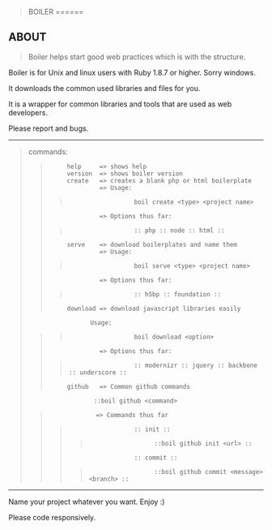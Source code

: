 >BOILER
======

ABOUT
-----
>Boiler helps start good web practices which is with the structure. 

Boiler is for Unix and linux users with Ruby 1.8.7 or higher. Sorry windows. 

It downloads the common used libraries and files for you.
>
It is a wrapper for common libraries and tools that are used as web developers.

Please report and bugs.

-------------------------------------------------------------------------------
>commands:
>>          help     => shows help
>>          version  => shows boiler version
>>          create   => creates a blank php or html boilerplate
>>                   => Usage: 
>>>                       boil create <type> <project name>
>>                   => Options thus far:
>>>                       :: php :: node :: html ::
>>          serve    => download boilerplates and name them
>>                   => Usage: 
>>>                       boil serve <type> <project name>
>>                   => Options thus far:
>>>                       :: h5bp :: foundation ::
>>          download => download javascript libraries easily
>                      Usage:
>>>                       boil download <option>
>>                   => Options thus far:  
>>>                       :: modernizr :: jquery :: backbone :: underscore ::
>>          github   => Common github commands
>                       ::boil github <command>
>>                  => Commands thus far
>>>                       :: init ::
>>>>                       ::boil github init <url> ::
>>>                       :: commit ::
>>>>                       ::boil github commit <message> <branch> ::
-------------------------------------------------------------------------------

Name your project whatever you want. Enjoy :)


Please code responsively.